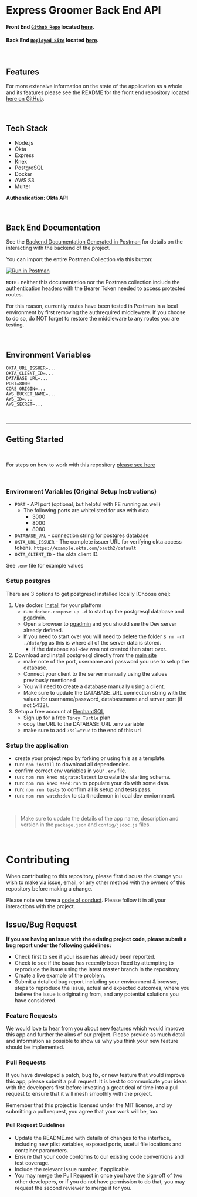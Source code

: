 # **Express Groomer Back End API**

#### Front End [`Github Repo`](https://github.com/Lambda-School-Labs/Express_Groomer-TeamB-FE) located [here](https://github.com/Lambda-School-Labs/Express_Groomer-TeamB-FE).


#### Back End [`Deployed Site`](https://express-groomer-b-api.herokuapp.com/) located [here](https://express-groomer-b-api.herokuapp.com/).

<br>

## Features
For more extensive information on the state of the application as a whole and its features please see the README for the front end repository located [here on GitHub](https://github.com/Lambda-School-Labs/Express_Groomer-TeamB-FE).

<br>

## Tech Stack 

- Node.js
- Okta
- Express
- Knex
- PostgreSQL
- Docker
- AWS S3
- Multer

**Authentication: Okta API** 

<br>

 ## Back End Documentation

See the [Backend Documentation Generated in Postman](https://documenter.getpostman.com/view/10971957/TVzViwNL) for details on the interacting with the backend of the project. 

You can import the entire Postman Collection via this button: 


[![Run in Postman](https://run.pstmn.io/button.svg)](https://app.getpostman.com/run-collection/f34416839ea9be987e33)

**`NOTE:`**  neither this documentation nor the Postman collection include the authentication headers with the Bearer Token needed to access protected routes.  

For this reason, currently routes have been tested in Postman in a local environment by first removing the authrequired middleware.  If you choose to do so, do NOT forget to restore the middleware to any routes you are testing.

<br>

## Environment Variables

```
OKTA_URL_ISSUER=...
OKTA_CLIENT_ID=...
DATABASE_URL=...
PORT=8000
CORS_ORIGIN=...
AWS_BUCKET_NAME=...
AWS_ID=...
AWS_SECRET=...
```
<br>

---

## Getting Started
<br>

For steps on how to work with this repository [please see here](https://docs.labs.lambdaschool.com/labs-spa-starter/)

<br>


### Environment Variables (Original Setup Instructions)

- `PORT` - API port (optional, but helpful with FE running as well)
  - The following ports are whitelisted for use with okta
    - 3000
    - 8000
    - 8080
- `DATABASE_URL` - connection string for postgres database
- `OKTA_URL_ISSUER` - The complete issuer URL for verifying okta access tokens. `https://example.okta.com/oauth2/default`
- `OKTA_CLIENT_ID` - the okta client ID.

See `.env` file for example values

### Setup postgres

There are 3 options to get postgresql installed locally [Choose one]:

1. Use docker. [Install](https://docs.docker.com/get-docker/) for your platform
   - run: `docker-compose up -d` to start up the postgresql database and pgadmin.
   - Open a browser to [pgadmin](http://localhost:5050/) and you should see the Dev server already defined.
   - If you need to start over you will need to delete the folder `$ rm -rf ./data/pg` as this is where all of the server data is stored.
     - if the database `api-dev` was not created then start over.
2. Download and install postgresql directly from the [main site](https://www.postgresql.org/download/)
   - make note of the port, username and password you use to setup the database.
   - Connect your client to the server manually using the values previously mentioned
   - You will need to create a database manually using a client.
   - Make sure to update the DATABASE_URL connection string with the values for username/password, databasename and server port (if not 5432).
3. Setup a free account at [ElephantSQL](https://www.elephantsql.com/plans.html)
   - Sign up for a free `Tiney Turtle` plan
   - copy the URL to the DATABASE_URL .env variable
   - make sure to add `?ssl=true` to the end of this url

### Setup the application

- create your project repo by forking or using this as a template.
- run: `npm install` to download all dependencies.
- confirm correct env variables in your `.env` file.
- run: `npm run knex migrate:latest` to create the starting schema.
- run: `npm run knex seed:run` to populate your db with some data.
- run: `npm run tests` to confirm all is setup and tests pass.
- run: `npm run watch:dev` to start nodemon in local dev enviornment.

<br>

> Make sure to update the details of the app name, description and version in
> the `package.json` and `config/jsdoc.js` files.

<br>

# Contributing

When contributing to this repository, please first discuss the change you wish to make via issue, email, or any other method with the owners of this repository before making a change.

Please note we have a [code of conduct](./CODE_OF_CONDUCT.md). Please follow it in all your interactions with the project.

## Issue/Bug Request

**If you are having an issue with the existing project code, please submit a bug report under the following guidelines:**

- Check first to see if your issue has already been reported.
- Check to see if the issue has recently been fixed by attempting to reproduce the issue using the latest master branch in the repository.
- Create a live example of the problem.
- Submit a detailed bug report including your environment & browser, steps to reproduce the issue, actual and expected outcomes, where you believe the issue is originating from, and any potential solutions you have considered.

### Feature Requests

We would love to hear from you about new features which would improve this app and further the aims of our project. Please provide as much detail and information as possible to show us why you think your new feature should be implemented.

### Pull Requests

If you have developed a patch, bug fix, or new feature that would improve this app, please submit a pull request. It is best to communicate your ideas with the developers first before investing a great deal of time into a pull request to ensure that it will mesh smoothly with the project.

Remember that this project is licensed under the MIT license, and by submitting a pull request, you agree that your work will be, too.

#### Pull Request Guidelines

- Update the README.md with details of changes to the interface, including new plist variables, exposed ports, useful file locations and container parameters.
- Ensure that your code conforms to our existing code conventions and test coverage.
- Include the relevant issue number, if applicable.
- You may merge the Pull Request in once you have the sign-off of two other developers, or if you do not have permission to do that, you may request the second reviewer to merge it for you.
